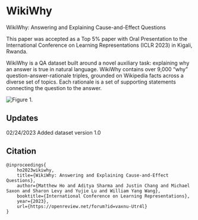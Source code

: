 # WikiWhy
WikiWhy: Answering and Explaining Cause-and-Effect Questions

This paper was accepted as a Top 5% paper with Oral Presentation to the International Conference on Learning Representations (ICLR 2023) in Kigali, Rwanda.

WikiWhy is a QA dataset built around a novel auxiliary task: explaining why an answer is true in natural language. WikiWhy contains over 9,000 “why” question-answer-rationale triples, grounded on Wikipedia facts across a diverse set of topics. Each rationale is a set of supporting statements connecting the question to the answer. 

![Figure 1.](https://github.com/msho-student/WikiWhy/blob/fix_figure/figures/top_example.png)

## Updates
02/24/2023 Added dataset version 1.0

## Citation
```
@inproceedings{
    ho2023wikiwhy,
    title={WikiWhy: Answering and Explaining Cause-and-Effect Questions},
    author={Matthew Ho and Aditya Sharma and Justin Chang and Michael Saxon and Sharon Levy and Yujie Lu and William Yang Wang},
    booktitle={International Conference on Learning Representations},
    year={2023},
    url={https://openreview.net/forum?id=vaxnu-Utr4l}
}
```
